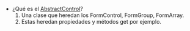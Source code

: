 - ¿Qué es el [AbstractControl](https://v17.angular.io/api/forms/AbstractControl)?
    1. Una clase que heredan los FormControl, FormGroup, FormArray.
    2. Estas heredan propiedades y métodos get por ejemplo.
